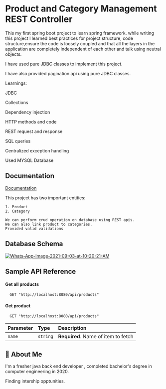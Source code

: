 
# Product and Category Management REST Controller

This my first spring boot project to learn spring framework. while writing this project I learned best practices for project structure, code structure,ensure the code is loosely coupled and that all the layers in the application are completely independent of each other and talk using neutral objects.

I have used pure JDBC classes to implement this project.

I have also provided pagination api using pure JDBC classes.

Learnings:

JDBC

Collections

Dependency injection

HTTP methods and code

REST request and response

SQL queries

Centralized exception handling

Used MYSQL Database


## Documentation

[Documentation](https://linktodocumentation)

  This project has two important entities:

    1. Product 
    2. Category

    We can perform crud operation on database using REST apis.
    We can also link product to categories.
    Provided valid validations

## Database Schema

<a href="https://ibb.co/qRnzxrH"><img src="https://i.ibb.co/sFPhtVT/Whats-App-Image-2021-09-03-at-10-20-21-AM.jpg" alt="Whats-App-Image-2021-09-03-at-10-20-21-AM" border="0"></a>


## Sample API Reference

#### Get all products

```http
  GET "http://localhost:8080/api/products"
```



#### Get product

```http
  GET "http://localhost:8080/api/products"
```

| Parameter | Type     | Description                       |
| :-------- | :------- | :-------------------------------- |
| `name`      | `string` | **Required**. Name of item to fetch |




## 🚀 About Me
I'm a fresher java back end developer , completed bachelor's degree in computer engineering in 2020.

Finding intership opptunities.

  